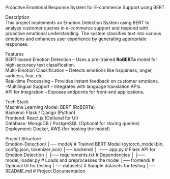 Proactive Emotional Response System for E-commerce Support using BERT  

Description  
This project implements an Emotion Detection System using BERT to analyze customer queries in e-commerce support and respond with proactive emotional understanding. The system classifies text into various emotions and enhances user experience by generating appropriate responses.  

Features  
BERT-based Emotion Detection – Uses a pre-trained **RoBERTa** model for high-accuracy text classification.  
Multi-Emotion Classification – Detects emotions like happiness, anger, sadness, fear, etc.  
Real-time Processing – Provides instant feedback on customer emotions.  
-Multilingual Support – Integrates with language translation APIs.  
API for Integration – Exposes endpoints for front-end applications.  

Tech Stack  
Machine Learning Model: BERT (RoBERTa)  
Backend: Flask / Django (Python)  
Frontend: React.js (Optional for UI)  
Database: MongoDB / PostgreSQL (Optional for storing queries)  
Deployment: Docker, AWS (for hosting the model)  


Project Structure  
Emotion-Detection/
│── model/                     # Trained BERT Model (pytorch_model.bin, config.json, tokenizer.json)
│── backend/
│   ├── app.py                 # Flask API for Emotion Detection
│   ├── requirements.txt       # Dependencies
│   ├── model_loader.py        # Loads and preprocesses the model
│── frontend/                  # Optional UI for testing
│── datasets/                  # Sample datasets for testing
│── README.md                  # Project Documentation
